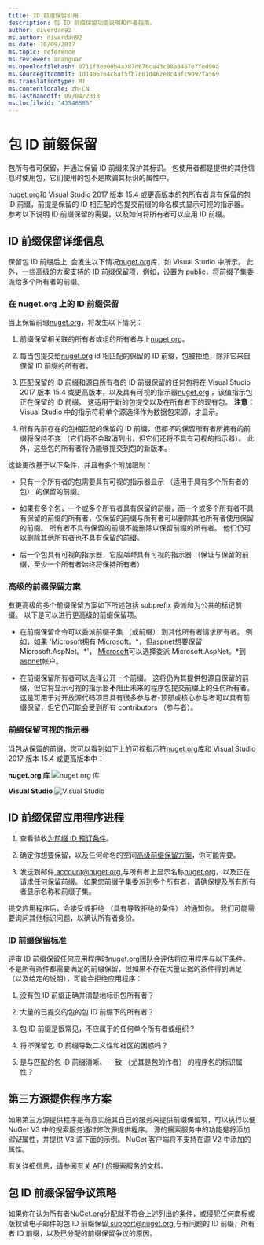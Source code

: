 ```yaml
---
title: ID 前缀保留引用
description: 包 ID 前缀保留功能说明和作者指南。
author: diverdan92
ms.author: diverdan92
ms.date: 10/09/2017
ms.topic: reference
ms.reviewer: ananguar
ms.openlocfilehash: 0711f3ee00b4a387d676ca43c98a9467effed90a
ms.sourcegitcommit: 1d1406764c6af5fb7801d462e0c4afc9092fa569
ms.translationtype: MT
ms.contentlocale: zh-CN
ms.lasthandoff: 09/04/2018
ms.locfileid: "43546585"
---
```

# <a name="package-id-prefix-reservation"></a>包 ID 前缀保留

包所有者可保留，并通过保留 ID 前缀来保护其标识。 包使用者都是提供的其他信息时使用包，它们使用的包不是欺骗其标识的属性中。 

[nuget.org](https://www.nuget.org/)和 Visual Studio 2017 版本 15.4 或更高版本的包所有者具有保留的包 ID 前缀，前提是保留的 ID 相匹配的包提交前缀的命名模式显示可视的指示器。 参考以下说明 ID 前缀保留的需要，以及如何将所有者可以应用 ID 前缀。

## <a name="id-prefix-reservation-details"></a>ID 前缀保留详细信息

保留包 ID 前缀后上, 会发生以下情况[nuget.org](https://www.nuget.org/)库，如 Visual Studio 中所示。 此外，一些高级的方案支持的 ID 前缀保留项，例如，设置为 public，将前缀子集委派给多个所有者的前缀。

### <a name="id-prefix-reservation-on-nugetorg"></a>在 nuget.org 上的 ID 前缀保留

当上保留前缀[nuget.org](https://www.nuget.org/)，将发生以下情况：

1. 前缀保留相关联的所有者或组的所有者与上[nuget.org](https://www.nuget.org/)。

1. 每当包提交给[nuget.org](https://www.nuget.org/) id 相匹配的保留的 ID 前缀，包被拒绝，除非它来自保留 ID 前缀的所有者。

1. 匹配保留的 ID 前缀和源自所有者的 ID 前缀保留的任何包将在 Visual Studio 2017 版本 15.4 或更高版本，以及具有可视的指示器[nuget.org](https://www.nuget.org/) ，该值指示包正在保留的 ID 前缀。 这适用于新的包提交以及在所有者下的现有包。 **注意：** Visual Studio 中的指示符将单个源选择作为数据包来源，才显示。

1. 所有先前存在的包相匹配的保留的 ID 前缀，但都*不*的保留所有者所拥有的前缀将保持不变 （它们将不会取消列出，但它们还将不具有可视的指示器）。 此外，这些包的所有者将仍能够提交到包的新版本。

这些更改基于以下条件，并且有多个附加限制：

- 只有一个所有者的包需要具有可视的指示器显示 （适用于具有多个所有者的包） 的保留的前缀。

- 如果有多个包，一个或多个所有者具有保留的前缀，而一个或多个所有者不具有保留的前缀的所有者，仅保留的前缀与所有者可以删除其他所有者使用保留的前缀。 所有者不具有保留的前缀不能删除以保留前缀的所有者。 他们仍可以删除其他所有者也不具有保留的前缀。

- 后一个包具有可视的指示器，它应*始终*具有可视的指示器 （保证与保留的前缀，至少一个所有者始终将保持所有者）

### <a name="advanced-prefix-reservation-scenarios"></a>高级的前缀保留方案

有更高级的多个前缀保留方案如下所述包括 subprefix 委派和为公共的标记前缀。 以下是可以进行更高级的前缀保留项。 

- 在前缀保留命令可以委派前缀子集 （或前缀） 到其他所有者请求所有者。 例如，如果 '[Microsoft](https://www.nuget.org/profiles/microsoft)拥有 Microsoft。\*，但[aspnet](https://www.nuget.org/profiles/aspnet)想要保留 Microsoft.AspNet。\*'，'[Microsoft](https://www.nuget.org/profiles/microsoft)可以选择委派 Microsoft.AspNet。\*到[aspnet](https://www.nuget.org/profiles/aspnet)帐户。

- 在前缀保留所有者可以选择公开一个前缀。 这将仍为其提供包源自保留的前缀，但它将显示可视的指示器**不**阻止未来的程序包提交前缀上的任何所有者。 这是可用于对开放源代码项目具有很多参与者-顶部或核心参与者可以具有前缀保留，但它仍可能会受到所有 contributors （参与者）。 

### <a name="prefix-reservation-visual-indicator"></a>前缀保留可视的指示器

当包从保留的前缀，您可以看到如下上的可视指示符[nuget.org](https://www.nuget.org/)库和 Visual Studio 2017 版本 15.4 或更高版本中：

**nuget.org 库**
![nuget.org 库](media/nuget-gallery-reserved-prefix.png)

**Visual Studio**
![Visual Studio](media/visual-studio-reserved-prefix.png)

## <a name="id-prefix-reservation-application-process"></a>ID 前缀保留应用程序进程

1. 查看验收[为前缀 ID 预订条件](#id-prefix-reservation-criteria)。

2. 确定你想要保留，以及任何命名的空间[高级前缀保留方案](#advanced-prefix-reservation-scenarios)，你可能需要。

3. 发送到邮件[ account@nuget.org ](mailto:account@nuget.org)与所有者上显示名称[nuget.org](https://www.nuget.org/)，以及正在请求任何保留前缀。 如果您前缀子集委派到多个所有者，请确保提及所有所有者显示名称和前缀子集。

提交应用程序后，会接受或拒绝 （具有导致拒绝的条件） 的通知你。 我们可能需要询问其他标识问题，以确认所有者身份。

### <a name="id-prefix-reservation-criteria"></a>ID 前缀保留标准

评审 ID 前缀保留任何应用程序时[nuget.org](https://www.nuget.org/)团队会评估将应用程序与以下条件。 不是所有条件都需要满足的前缀保留，但如果不存在大量证据的条件得到满足 （以及给定的说明），可能会拒绝应用程序：

1. 没有包 ID 前缀正确并清楚地标识包所有者？

1. 大量的已提交的包的包 ID 前缀下的所有者？

1. 包 ID 前缀是很常见，不应属于的任何单个所有者或组织？

1. 将*不*保留包 ID 前缀导致二义性和社区的困惑吗？

1. 是与匹配的包 ID 前缀清晰、 一致 （尤其是包的作者） 的程序包的标识属性？

## <a name="third-party-feed-provider-scenarios"></a>第三方源提供程序方案

如果第三方源提供程序是有意实施其自己的服务来提供前缀保留项，可以执行以便 NuGet V3 中的搜索服务通过修改源提供程序。 源的搜索服务中的功能是将添加*验证*属性，并提供 V3 源下面的示例。 NuGet 客户端将不支持在源 V2 中添加的属性。

有关详细信息，请参阅[有关 API 的搜索服务的文档](../api/search-query-service-resource.md)。

## <a name="package-id-prefix-reservation-dispute-policy"></a>包 ID 前缀保留争议策略
如果你在认为所有者[NuGet.org](https://www.nuget.org)分配就不符合上述列出的条件，或侵犯任何商标或版权请电子邮件的包 ID 前缀保留[ support@nuget.org ](mailto:support@nuget.org)与有问题的 ID 前缀，所有者 ID 前缀，以及已分配的前缀保留争议的原因。

